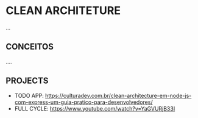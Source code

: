 # CLEAN ARCHITETURE

...

## CONCEITOS

....


## PROJECTS

- TODO APP: https://culturadev.com.br/clean-architecture-em-node-js-com-express-um-guia-pratico-para-desenvolvedores/
- FULL CYCLE: https://www.youtube.com/watch?v=YaGVURjB33I 